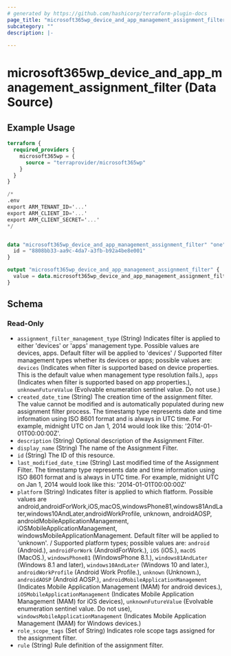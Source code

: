 ```yaml
---
# generated by https://github.com/hashicorp/terraform-plugin-docs
page_title: "microsoft365wp_device_and_app_management_assignment_filter Data Source - microsoft365wp"
subcategory: ""
description: |-
  
---
```


# microsoft365wp_device_and_app_management_assignment_filter (Data Source)



## Example Usage

```terraform
terraform {
  required_providers {
    microsoft365wp = {
      source = "terraprovider/microsoft365wp"
    }
  }
}

/*
.env
export ARM_TENANT_ID='...'
export ARM_CLIENT_ID='...'
export ARM_CLIENT_SECRET='...'
*/


data "microsoft365wp_device_and_app_management_assignment_filter" "one" {
  id = "8808bb33-aa9c-4da7-a3fb-b92a4be8e001"
}

output "microsoft365wp_device_and_app_management_assignment_filter" {
  value = data.microsoft365wp_device_and_app_management_assignment_filter.one
}
```

<!-- schema generated by tfplugindocs -->
## Schema

### Read-Only

- `assignment_filter_management_type` (String) Indicates filter is applied to either 'devices' or 'apps' management type. Possible values are devices, apps. Default filter will be applied to 'devices' / Supported filter management types whether its devices or apps; possible values are: `devices` (Indicates when filter is supported based on device properties. This is the default value when management type resolution fails.), `apps` (Indicates when filter is supported based on app properties.), `unknownFutureValue` (Evolvable enumeration sentinel value. Do not use.)
- `created_date_time` (String) The creation time of the assignment filter. The value cannot be modified and is automatically populated during new assignment filter process. The timestamp type represents date and time information using ISO 8601 format and is always in UTC time. For example, midnight UTC on Jan 1, 2014 would look like this: '2014-01-01T00:00:00Z'.
- `description` (String) Optional description of the Assignment Filter.
- `display_name` (String) The name of the Assignment Filter.
- `id` (String) The ID of this resource.
- `last_modified_date_time` (String) Last modified time of the Assignment Filter. The timestamp type represents date and time information using ISO 8601 format and is always in UTC time. For example, midnight UTC on Jan 1, 2014 would look like this: '2014-01-01T00:00:00Z'
- `platform` (String) Indicates filter is applied to which flatform. Possible values are android,androidForWork,iOS,macOS,windowsPhone81,windows81AndLater,windows10AndLater,androidWorkProfile, unknown, androidAOSP, androidMobileApplicationManagement, iOSMobileApplicationManagement, windowsMobileApplicationManagement. Default filter will be applied to 'unknown'. / Supported platform types; possible values are: `android` (Android.), `androidForWork` (AndroidForWork.), `iOS` (iOS.), `macOS` (MacOS.), `windowsPhone81` (WindowsPhone 8.1.), `windows81AndLater` (Windows 8.1 and later), `windows10AndLater` (Windows 10 and later.), `androidWorkProfile` (Android Work Profile.), `unknown` (Unknown.), `androidAOSP` (Android AOSP.), `androidMobileApplicationManagement` (Indicates Mobile Application Management (MAM) for android devices.), `iOSMobileApplicationManagement` (Indicates Mobile Application Management (MAM) for iOS devices), `unknownFutureValue` (Evolvable enumeration sentinel value. Do not use), `windowsMobileApplicationManagement` (Indicates Mobile Application Management (MAM) for Windows devices.)
- `role_scope_tags` (Set of String) Indicates role scope tags assigned for the assignment filter.
- `rule` (String) Rule definition of the assignment filter.


